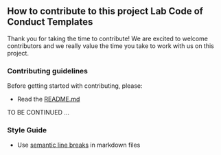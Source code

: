 ## How to contribute to this project Lab Code of Conduct Templates

Thank you for taking the time to contribute! We are excited to welcome contributors and we really value the time you take
to work with us on this project.

### Contributing guidelines
Before getting started with contributing, please:
* Read the [README.md](https://github.com/dasaderi/Lab_CoC_templates/blob/master/README.md)

TO BE CONTINUED ...

### Style Guide

* Use [semantic line breaks](http://sembr.org/)
    in markdown files
